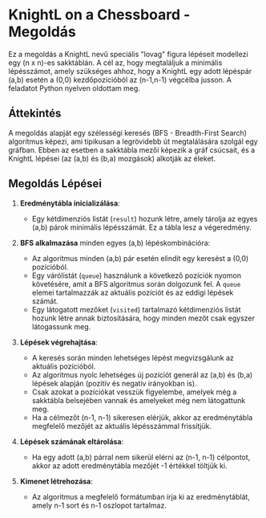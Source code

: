
# KnightL on a Chessboard - Megoldás

Ez a megoldás a KnightL nevű speciális "lovag" figura lépéseit modellezi egy \(n x n)-es sakktáblán. A cél az, hogy megtaláljuk a minimális lépésszámot, amely szükséges ahhoz, hogy a KnightL egy adott lépéspár (a,b) esetén a (0,0) kezdőpozícióból az (n-1,n-1) végcélba jusson.
A feladatot Python nyelven oldottam meg.

## Áttekintés
A megoldás alapját egy szélességi keresés (BFS - Breadth-First Search) algoritmus képezi, ami tipikusan a legrövidebb út megtalálására szolgál egy gráfban. Ebben az esetben a sakktábla mezői képezik a gráf csúcsait, és a KnightL lépései (az (a,b) és (b,a) mozgások) alkotják az éleket.

## Megoldás Lépései

1. **Eredménytábla inicializálása**: 
    - Egy kétdimenziós listát (`result`) hozunk létre, amely tárolja az egyes (a,b) párok minimális lépésszámát. Ez a tábla lesz a végeredmény.
  
2. **BFS alkalmazása** minden egyes (a,b) lépéskombinációra:
    - Az algoritmus minden (a,b) pár esetén elindít egy keresést a (0,0) pozícióból.
    - Egy várólistát (`queue`) használunk a következő pozíciók nyomon követésére, amit a BFS algoritmus során dolgozunk fel. A `queue` elemei tartalmazzák az aktuális pozíciót és az eddigi lépések számát.
    - Egy látogatott mezőket (`visited`) tartalmazó kétdimenziós listát hozunk létre annak biztosítására, hogy minden mezőt csak egyszer látogassunk meg.

3. **Lépések végrehajtása**:
    - A keresés során minden lehetséges lépést megvizsgálunk az aktuális pozícióból.
    - Az algoritmus nyolc lehetséges új pozíciót generál az (a,b) és (b,a) lépések alapján (pozitív és negatív irányokban is).
    - Csak azokat a pozíciókat vesszük figyelembe, amelyek még a sakktábla belsejében vannak és amelyeket még nem látogattunk meg.
    - Ha a célmezőt (n-1, n-1) sikeresen elérjük, akkor az eredménytábla megfelelő mezőjét az aktuális lépésszámmal frissítjük.

4. **Lépések számának eltárolása**:
    - Ha egy adott (a,b) párral nem sikerül elérni az (n-1, n-1) célpontot, akkor az adott eredménytábla mezőjét -1 értékkel töltjük ki.

5. **Kimenet létrehozása**:
    - Az algoritmus a megfelelő formátumban írja ki az eredménytáblát, amely n-1 sort és n-1 oszlopot tartalmaz.
